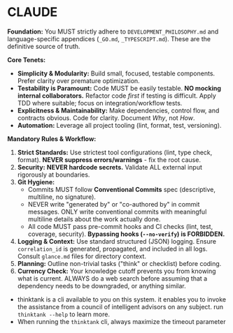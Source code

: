 # CLAUDE

**Foundation:** You MUST strictly adhere to `DEVELOPMENT_PHILOSOPHY.md` and language-specific appendices (`_GO.md`, `_TYPESCRIPT.md`). These are the definitive source of truth.

**Core Tenets:**

* **Simplicity & Modularity:** Build small, focused, testable components. Prefer clarity over premature optimization.
* **Testability is Paramount:** Code MUST be easily testable. **NO mocking internal collaborators.** Refactor code *first* if testing is difficult. Apply TDD where suitable; focus on integration/workflow tests.
* **Explicitness & Maintainability:** Make dependencies, control flow, and contracts obvious. Code for clarity. Document *Why*, not *How*.
* **Automation:** Leverage all project tooling (lint, format, test, versioning).

**Mandatory Rules & Workflow:**

1.  **Strict Standards:** Use strictest tool configurations (lint, type check, format). **NEVER suppress errors/warnings** - fix the root cause.
2.  **Security:** **NEVER hardcode secrets.** Validate ALL external input rigorously at boundaries.
3.  **Git Hygiene:**
    * Commits MUST follow **Conventional Commits** spec (descriptive, multiline, no signature).
    * NEVER write "generated by" or "co-authored by" in commit messages. ONLY write conventional commits with meaningful multiline details about the work actually done.
    * All code MUST pass pre-commit hooks and CI checks (lint, test, coverage, security). **Bypassing hooks (`--no-verify`) is FORBIDDEN.**
4.  **Logging & Context:** Use standard structured (JSON) logging. Ensure `correlation_id` is generated, propagated, and included in all logs. Consult `glance.md` files for directory context.
5.  **Planning:** Outline non-trivial tasks ("think" or checklist) before coding.
6.  **Currency Check:** Your knowledge cutoff prevents you from knowing what is current. ALWAYS do a web search before assuming that a dependency needs to be downgraded, or anything similar.

* thinktank is a cli available to you on this system. it enables you to invoke the assistance from a council of intelligent advisors on any subject. run `thinktank --help` to learn more.
* When running the `thinktank` cli, always maximize the timeout parameter